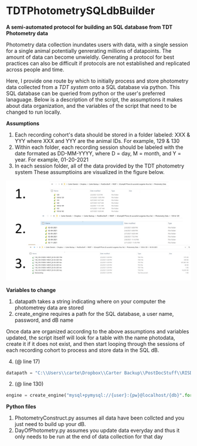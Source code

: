 # TDTPhotometrySQLdbBuilder

**A semi-automated protocol for building an SQL database from TDT Photometry data**

Photometry data collection inundates users with data, with a single session for a single animal potentially genrerating millions of datapoints. The amount of data can become unwieldly. Generating a protocol for best practices can also be difficult if protocols are not established and replicated across people and time. 

Here, I provide one route by which to initially process and store photometry data collected from a *TDT system* onto a SQL database via python. This SQL database can be queried from python or the user's preferred lanaguage. Below is a description of the script, the assumptions it makes about data organization, and the variables of the script that need to be changed to run locally. 

**Assumptions**
1. Each recording cohort's data should be stored in a folder labeled: XXX & YYY where XXX and YYY are the animal IDs. For example, 129 & 130
2. Within each folder, each recording session should be labeled with the date formated as DD-MM-YYYY, where D = day, M = month, and Y = year. For example, 01-20-2021
3. In each session folder, all of the data provided by the TDT photometry system 
These assumptioins are visualized in the figure below. 

![Assumptions](https://github.com/drcwadaniels/TDTPhotometrySQLdbBuilder/blob/main/assumptions_illustration.jpg)

**Variables to change**
1. datapath takes a string indicating where on your computer the photometrey data are stored
2. create_engine requires a path for the SQL database, a user name, password, and dB name

Once data are organized according to the above assumptions and variables updated, the script itself will look for a table with the name photodata, create it if it does not exist, and then start looping through the sessions of each recording cohort to process and store data in the SQL dB. 


4. (@ line 17)
```python
datapath = "C:\\Users\\carte\Dropbox\\Carter Backup\\PostDocStuff\\RISDT\\GCamp6f PTone (6 succesful surgeries thus far)\\Photometry Data"
```

2.  (@ line 130)
```python
engine = create_engine("mysql+pymysql://{user}:{pw}@localhost/{db}".format(user="", pw="", db = "gcampptone2"))
```

**Python files**
1. PhotometryConstruct.py assumes all data have been collcted and you just need to build up your dB. 
2. DayOfPhotometry.py assumes you update data everyday and thus it only needs to be run at the end of data collection for that day






 
